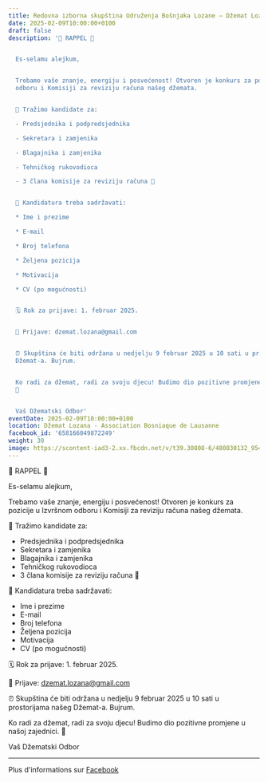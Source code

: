 ```yaml
---
title: Redovna izborna skupština Udruženja Bošnjaka Lozane – Džemat Lozana
date: 2025-02-09T10:00:00+0100
draft: false
description: '🔔 RAPPEL 🔔


  Es-selamu alejkum,


  Trebamo vaše znanje, energiju i posvećenost! Otvoren je konkurs za pozicije u Izvršnom
  odboru i Komisiji za reviziju računa našeg džemata.


  🎯 Tražimo kandidate za:

  - Predsjednika i podpredsjednika

  - Sekretara i zamjenika

  - Blagajnika i zamjenika

  - Tehničkog rukovodioca

  - 3 člana komisije za reviziju računa 💸


  📝 Kandidatura treba sadržavati:

  * Ime i prezime

  * E-mail

  * Broj telefona

  * Željena pozicija

  * Motivacija

  * CV (po mogućnosti)


  🗓️ Rok za prijave: 1. februar 2025.


  📧 Prijave: dzemat.lozana@gmail.com


  ⏰ Skupština će biti održana u nedjelju 9 februar 2025 u 10 sati u prostorijama našeg
  Džemat-a. Bujrum.


  Ko radi za džemat, radi za svoju djecu! Budimo dio pozitivne promjene u našoj zajednici.
  💚


  Vaš Džematski Odbor'
eventDate: 2025-02-09T10:00:00+0100
location: Džemat Lozana - Association Bosniaque de Lausanne
facebook_id: '658166049872249'
weight: 30
image: https://scontent-iad3-2.xx.fbcdn.net/v/t39.30808-6/480830132_954423803484886_7743822091948684736_n.jpg?_nc_cat=111&ccb=1-7&_nc_sid=9e60e4&_nc_ohc=xvV7XvY5PhsQ7kNvwEQYcfE&_nc_oc=AdmgKIWSG6SrpKpx-zU24G--IsbvxkICSDmRj64-eLPYJwhOCAfdHCYaOYP-CoN-24U&_nc_zt=23&_nc_ht=scontent-iad3-2.xx&edm=ABTKTjYEAAAA&_nc_gid=G0UwctF_SVXvT8TozUJGKQ&oh=00_AfWhAdklBAWE2_b0daO67cmBTatJ7FFb_hf5whNq3JcdTA&oe=68A5D8C3
---
```


🔔 RAPPEL 🔔

Es-selamu alejkum,

Trebamo vaše znanje, energiju i posvećenost! Otvoren je konkurs za pozicije u Izvršnom odboru i Komisiji za reviziju računa našeg džemata.

🎯 Tražimo kandidate za:
- Predsjednika i podpredsjednika
- Sekretara i zamjenika
- Blagajnika i zamjenika
- Tehničkog rukovodioca
- 3 člana komisije za reviziju računa 💸

📝 Kandidatura treba sadržavati:
* Ime i prezime
* E-mail
* Broj telefona
* Željena pozicija
* Motivacija
* CV (po mogućnosti)

🗓️ Rok za prijave: 1. februar 2025.

📧 Prijave: dzemat.lozana@gmail.com

⏰ Skupština će biti održana u nedjelju 9 februar 2025 u 10 sati u prostorijama našeg Džemat-a. Bujrum.

Ko radi za džemat, radi za svoju djecu! Budimo dio pozitivne promjene u našoj zajednici. 💚

Vaš Džematski Odbor

---

Plus d'informations sur [Facebook](https://facebook.com/events/658166049872249)